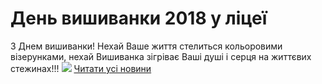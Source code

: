 # День вишиванки 2018 у ліцеї
З Днем вишиванки! Нехай Ваше життя стелиться кольоровими візерунками, нехай Вишиванка зігріває Ваші душі і серця на життєвих стежинах!!!
![](/images/день-вишиванки-2018-у-ліцеї/вишиванка.jpg)
[Читати усі новини](/news)


